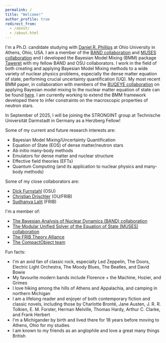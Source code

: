 ```yaml
---
permalink: /
title: "Welcome!"
author_profile: true
redirect_from: 
  - /about/
  - /about.html
---
```


I'm a Ph.D. candidate studying with [Daniel R. Phillips](https://github.com/DanielRPhillips) at Ohio University in Athens, Ohio, USA. I am a member of the [BAND collaboration](https://github.com/bandframework) and [MUSES collaboration](https://musesframework.io) and I developed the Bayesian Model Mixing (BMM) package [Taweret](https://github.com/TaweretOrg/Taweret) with my fellow BAND and OSU collaborators. I work in the field of both creating and applying Bayesian Model Mixing methods to a wide variety of nuclear physics problems, especially the dense matter equation of state, performing crucial uncertainty quantification (UQ). My most recent BMM paper, in collaboration with members of the [BUQEYE collaboration](https://buqeye.github.io) on applying Bayesian model mixing to the nuclear matter equation of state can be found [here](https://arxiv.org/abs/2404.06323). I am currently working to extend the BMM framework developed there to infer constraints on the macroscopic properties of neutron stars.

In September of 2025, I will be joining the STRONGINT group at Technische Universität Darmstadt in Germany as a Herzberg Fellow!

Some of my current and future research interests are:
- Bayesian Model Mixing/Uncertainty Quantification
- Equation of State (EOS) of dense matter/neutron stars
- Ab initio many-body methods
- Emulators for dense matter and nuclear structure
- Effective field theories (EFTs)
- Quantum Computing (and its application to nuclear physics and many-body methods)

Some of my close collaborators are:
- [Dick Furnstahl](https://github.com/furnstahl) (OSU)
- [Christian Drischler](https://github.com/cdrischler) (OU/FRIB)
- [Sudhanva Lalit](https://github.com/sudhanvalalit) (FRIB)

I'm a member of:
- [The Bayesian Analysis of Nuclear Dynamics (BAND) collaboration](https://bandframework.github.io)
- [The Modular Unified Solver of the Equation of State (MUSES) collaboration](https://musesframework.io)
- [The FRIB Theory Alliance](https://fribtheoryalliance.org)
- [The CompactObject team](https://chunhuangphy.github.io/CompactObject/)

Fun facts:
- I'm an avid fan of classic rock, especially Led Zeppelin, The Doors, Electric Light Orchestra, The Moody Blues, The Beatles, and David Bowie
- My favourite modern bands include Florence + the Machine, Hozier, and Grimes
- I love hiking among the hills of Athens and Appalachia, and camping in northern Michigan
- I am a lifelong reader and enjoyer of both contemporary fiction and classic novels, including those by Charlotte Brontë, Jane Austen, J. R. R. Tolkien, E. M. Forster, Herman Melville, Thomas Hardy, Arthur C. Clarke, and Frank Herbert
- I'm a Michigander by birth and lived there for 18 years before moving to Athens, Ohio for my studies
- I am known to my friends as an anglophile and love a great many things British
